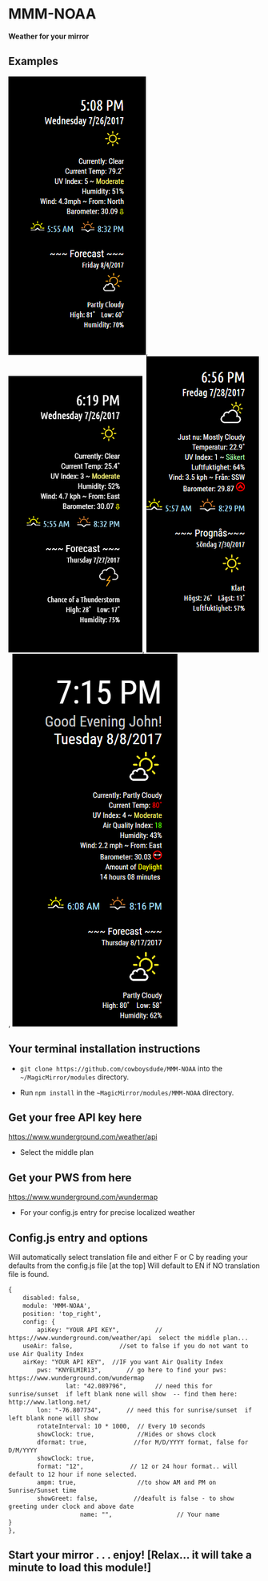 # MMM-NOAA

**Weather for your mirror**

## Examples

![](fun.png), ![](c.png), ![](swedish.png), ![](evening.png)

## Your terminal installation instructions

* `git clone https://github.com/cowboysdude/MMM-NOAA` into the `~/MagicMirror/modules` directory.

* Run `npm install` in the `~MagicMirror/modules/MMM-NOAA` directory.

## Get your free API key here

https://www.wunderground.com/weather/api

* Select the middle plan

## Get your PWS from here

 https://www.wunderground.com/wundermap
 
 * For your config.js entry for precise localized weather 

## Config.js entry and options

Will automatically select translation file and either F or C by reading your defaults from the config.js file [at the top]
Will default to EN if NO translation file is found.

    {
        disabled: false,
        module: 'MMM-NOAA',
        position: 'top_right',
        config: {
            apiKey: "YOUR API KEY",          // https://www.wunderground.com/weather/api  select the middle plan... 
	    useAir: false,             //set to false if you do not want to use Air Quality Index
	    airKey: "YOUR API KEY",  //IF you want Air Quality Index
			pws: "KNYELMIR13",       // go here to find your pws: https://www.wunderground.com/wundermap
	                lat: "42.089796",        // need this for sunrise/sunset  if left blank none will show  -- find them here: http://www.latlong.net/
			lon: "-76.807734",       // need this for sunrise/sunset  if left blank none will show
			rotateInterval: 10 * 1000,  // Every 10 seconds 
			showClock: true,            //Hides or shows clock
			dformat: true,             //for M/D/YYYY format, false for D/M/YYYY
			showClock: true,
			format: "12",             // 12 or 24 hour format.. will default to 12 hour if none selected.
			ampm: true,                 //to show AM and PM on Sunrise/Sunset time
			showGreet: false,          //deafult is false - to show greeting under clock and above date
                        name: "",                  // Your name
	}
    },
	
## Start your mirror . . . enjoy!  [Relax... it will take a minute to load this module!]
